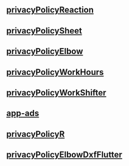 ## [privacyPolicyReaction](https://RavenDevelopmentApp.github.io/privacyPolicyReaction.html)

## [privacyPolicySheet](https://RavenDevelopmentApp.github.io/privacyPolicySheet.html)

## [privacyPolicyElbow](https://RavenDevelopmentApp.github.io/privacyPolicyElbow.html)

## [privacyPolicyWorkHours](https://RavenDevelopmentApp.github.io/privacyPolicyWorkHours.html)

## [privacyPolicyWorkShifter](https://RavenDevelopmentApp.github.io/privacyPolicyWorkShifter.html)

## [app-ads](https://RavenDevelopmentApp.github.io/app-ads.txt)

## [privacyPolicyR](https://RavenDevelopmentApp.github.io/privacyPolicyAutomationSoundR.html)

## [privacyPolicyElbowDxfFlutter](https://RavenDevelopmentApp.github.io/privacyPolicyElbowDxfFlutter.html)
